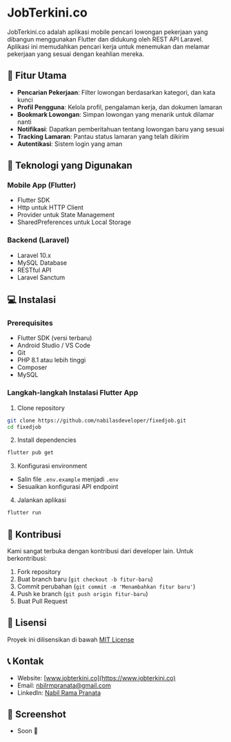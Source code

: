 # JobTerkini.co

JobTerkini.co adalah aplikasi mobile pencari lowongan pekerjaan yang dibangun menggunakan Flutter dan didukung oleh REST API Laravel. Aplikasi ini memudahkan pencari kerja untuk menemukan dan melamar pekerjaan yang sesuai dengan keahlian mereka.

## 🚀 Fitur Utama

- **Pencarian Pekerjaan**: Filter lowongan berdasarkan kategori, dan kata kunci
- **Profil Pengguna**: Kelola profil, pengalaman kerja, dan dokumen lamaran
- **Bookmark Lowongan**: Simpan lowongan yang menarik untuk dilamar nanti
- **Notifikasi**: Dapatkan pemberitahuan tentang lowongan baru yang sesuai
- **Tracking Lamaran**: Pantau status lamaran yang telah dikirim
- **Autentikasi**: Sistem login yang aman

## 📱 Teknologi yang Digunakan

### Mobile App (Flutter)
- Flutter SDK
- Http untuk HTTP Client
- Provider untuk State Management
- SharedPreferences untuk Local Storage

### Backend (Laravel)
- Laravel 10.x
- MySQL Database
- RESTful API
- Laravel Sanctum

## 💻 Instalasi

### Prerequisites
- Flutter SDK (versi terbaru)
- Android Studio / VS Code
- Git
- PHP 8.1 atau lebih tinggi
- Composer
- MySQL

### Langkah-langkah Instalasi Flutter App

1. Clone repository
```bash
git clone https://github.com/nabilasdeveloper/fixedjob.git
cd fixedjob
```

2. Install dependencies
```bash
flutter pub get
```

3. Konfigurasi environment
- Salin file `.env.example` menjadi `.env`
- Sesuaikan konfigurasi API endpoint

4. Jalankan aplikasi
```bash
flutter run
```


## 🤝 Kontribusi

Kami sangat terbuka dengan kontribusi dari developer lain. Untuk berkontribusi:

1. Fork repository
2. Buat branch baru (`git checkout -b fitur-baru`)
3. Commit perubahan (`git commit -m 'Menambahkan fitur baru'`)
4. Push ke branch (`git push origin fitur-baru`)
5. Buat Pull Request

## 📄 Lisensi

Proyek ini dilisensikan di bawah [MIT License](LICENSE)

## 📞 Kontak

- Website: [www.jobterkini.co](https://www.jobterkini.co)
- Email: nbilrmpranata@gmail.com
- LinkedIn: [Nabil Rama Pranata](https://linkedin.com/company/jobterkini)

## 📸 Screenshot

- Soon 🚀
